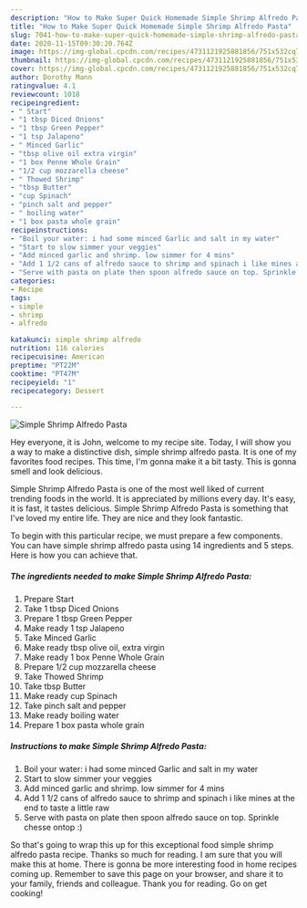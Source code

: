 ```yaml
---
description: "How to Make Super Quick Homemade Simple Shrimp Alfredo Pasta"
title: "How to Make Super Quick Homemade Simple Shrimp Alfredo Pasta"
slug: 7041-how-to-make-super-quick-homemade-simple-shrimp-alfredo-pasta
date: 2020-11-15T09:30:20.764Z
image: https://img-global.cpcdn.com/recipes/4731121925881856/751x532cq70/simple-shrimp-alfredo-pasta-recipe-main-photo.jpg
thumbnail: https://img-global.cpcdn.com/recipes/4731121925881856/751x532cq70/simple-shrimp-alfredo-pasta-recipe-main-photo.jpg
cover: https://img-global.cpcdn.com/recipes/4731121925881856/751x532cq70/simple-shrimp-alfredo-pasta-recipe-main-photo.jpg
author: Dorothy Mann
ratingvalue: 4.1
reviewcount: 1018
recipeingredient:
- " Start"
- "1 tbsp Diced Onions"
- "1 tbsp Green Pepper"
- "1 tsp Jalapeno"
- " Minced Garlic"
- "tbsp olive oil extra virgin"
- "1 box Penne Whole Grain"
- "1/2 cup mozzarella cheese"
- " Thowed Shrimp"
- "tbsp Butter"
- "cup Spinach"
- "pinch salt and pepper"
- " boiling water"
- "1 box pasta whole grain"
recipeinstructions:
- "Boil your water: i had some minced Garlic and salt in my water"
- "Start to slow simmer your veggies"
- "Add minced garlic and shrimp. low simmer for 4 mins"
- "Add 1 1/2 cans of alfredo sauce to shrimp and spinach i like mines at the end to taste a little raw"
- "Serve with pasta on plate then spoon alfredo sauce on top. Sprinkle chesse ontop :)"
categories:
- Recipe
tags:
- simple
- shrimp
- alfredo

katakunci: simple shrimp alfredo 
nutrition: 116 calories
recipecuisine: American
preptime: "PT22M"
cooktime: "PT47M"
recipeyield: "1"
recipecategory: Dessert

---
```



![Simple Shrimp Alfredo Pasta](https://img-global.cpcdn.com/recipes/4731121925881856/751x532cq70/simple-shrimp-alfredo-pasta-recipe-main-photo.jpg)

Hey everyone, it is John, welcome to my recipe site. Today, I will show you a way to make a distinctive dish, simple shrimp alfredo pasta. It is one of my favorites food recipes. This time, I'm gonna make it a bit tasty. This is gonna smell and look delicious.



Simple Shrimp Alfredo Pasta is one of the most well liked of current trending foods in the world. It is appreciated by millions every day. It's easy, it is fast, it tastes delicious. Simple Shrimp Alfredo Pasta is something that I've loved my entire life. They are nice and they look fantastic.


To begin with this particular recipe, we must prepare a few components. You can have simple shrimp alfredo pasta using 14 ingredients and 5 steps. Here is how you can achieve that.

<!--inarticleads1-->

##### The ingredients needed to make Simple Shrimp Alfredo Pasta:

1. Prepare  Start
1. Take 1 tbsp Diced Onions
1. Prepare 1 tbsp Green Pepper
1. Make ready 1 tsp Jalapeno
1. Take  Minced Garlic
1. Make ready tbsp olive oil, extra virgin
1. Make ready 1 box Penne Whole Grain
1. Prepare 1/2 cup mozzarella cheese
1. Take  Thowed Shrimp
1. Take tbsp Butter
1. Make ready cup Spinach
1. Take pinch salt and pepper
1. Make ready  boiling water
1. Prepare 1 box pasta whole grain




<!--inarticleads2-->

##### Instructions to make Simple Shrimp Alfredo Pasta:

1. Boil your water: i had some minced Garlic and salt in my water
1. Start to slow simmer your veggies
1. Add minced garlic and shrimp. low simmer for 4 mins
1. Add 1 1/2 cans of alfredo sauce to shrimp and spinach i like mines at the end to taste a little raw
1. Serve with pasta on plate then spoon alfredo sauce on top. Sprinkle chesse ontop :)




So that's going to wrap this up for this exceptional food simple shrimp alfredo pasta recipe. Thanks so much for reading. I am sure that you will make this at home. There is gonna be more interesting food in home recipes coming up. Remember to save this page on your browser, and share it to your family, friends and colleague. Thank you for reading. Go on get cooking!
